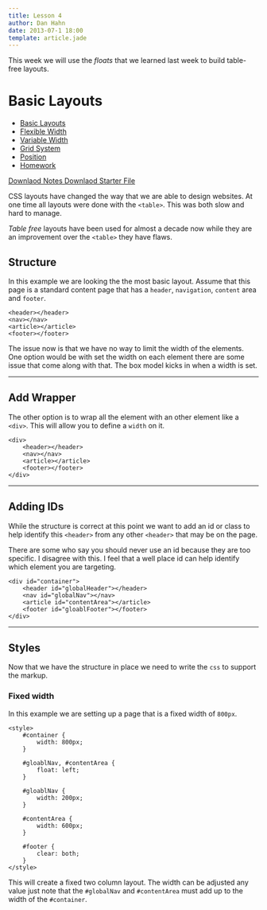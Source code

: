 ```yaml
---
title: Lesson 4
author: Dan Hahn
date: 2013-07-1 18:00
template: article.jade
---
```


This week we will use the *floats* that we learned last week to build table-free layouts.

<span class="more"></span>

# Basic Layouts

* [Basic Layouts]()
* [Flexible Width](flexable.html)
* [Variable Width](varable.html)
* [Grid System](grid.html)
* [Position](position.html)
* [Homework](homework.html)

[Downlaod Notes  <i class="icon-download-alt icon-white"></i>](week4-notes.zip)
[Downlaod Starter File  <i class="icon-download-alt icon-white"></i>](week4.zip)

CSS layouts have changed the way that we are able to design websites. At one time all layouts were done with the `<table>`. This was both slow and hard to manage.

*Table free* layouts have been used for almost a decade now while they are an improvement over the `<table>` they have flaws.

## Structure

In this example we are looking the the most basic layout. Assume that this page is a standard content page that has a `header`, `navigation`, `content` area and `footer`.

	<header></header>
	<nav></nav>
	<article></article>
	<footer></footer>

The issue now is that we have no way to limit the width of the elements. One option would be with set the width on each element there are some issue that come along with that. The box model kicks in when a width is set.

---

## Add Wrapper

The other option is to wrap all the element with an other element like a `<div>`. This will allow you to define a `width` on it.

	<div>
		<header></header>
        <nav></nav>
        <article></article>
        <footer></footer>
	</div>

---

## Adding IDs

While the structure is correct at this point we want to add an id or class to help identify this `<header>` from any other `<header>` that may be on the page.

There are some who say you should never use an id because they are too specific. I disagree with this. I feel that a well place id can help identify which element you are targeting.

	<div id="container">
		<header id="globalHeader"></header>
        <nav id="globalNav"></nav>
        <article id="contentArea"></article>
        <footer id="gloablFooter"></footer>
	</div>

---

## Styles

Now that we have the structure in place we need to write the `css` to support the markup.

### Fixed width

In this example we are setting up a page that is a fixed width of `800px`.

	<style>
		#container {
			width: 800px;
		}

		#gloablNav, #contentArea {
		 	float: left;
		}

		#gloablNav {
            width: 200px;
		}

		#contentArea {
		 	width: 600px;
		}

		#footer {
		 	clear: both;
		}
	</style>

This will create a fixed two column layout. The width can be adjusted any value just note that the `#globalNav` and `#contentArea` must add up to the width of the `#container`.


